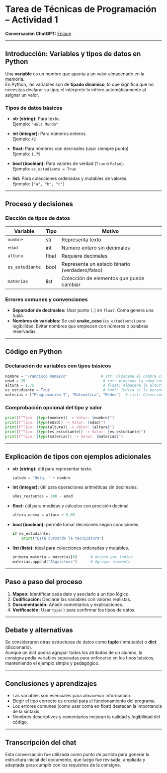# Tarea de Técnicas de Programación – Actividad 1

**Conversación ChatGPT:** [Enlace](https://chatgpt.com/share/68b62526-b35c-8005-a312-5cf36e24c018)

---

## Introducción: Variables y tipos de datos en Python

Una **variable** es un nombre que apunta a un valor almacenado en la memoria.  
En Python, las variables son de **tipado dinámico**, lo que significa que no necesitas declarar su tipo; el intérprete lo infiere automáticamente al asignar un valor.

### Tipos de datos básicos

- **str (string):** Para texto.  
  Ejemplo: `"Hola Mundo"`

- **int (integer):** Para números enteros.  
  Ejemplo: `42`

- **float:** Para números con decimales (usar siempre punto)  
  Ejemplo: `1.75`

- **bool (boolean):** Para valores de verdad (`True` o `False`).  
  Ejemplo: `es_estudiante = True`

- **list:** Para colecciones ordenadas y mutables de valores.  
  Ejemplo: `["a", "b", "c"]`

---

## Proceso y decisiones

### Elección de tipos de datos

| Variable      | Tipo   | Motivo |
|---------------|--------|--------|
| `nombre`      | str    | Representa texto |
| `edad`        | int    | Número entero sin decimales |
| `altura`      | float  | Requiere decimales |
| `es_estudiante` | bool  | Representa un estado binario (verdadero/falso) |
| `materias`    | list   | Colección de elementos que puede cambiar |

### Errores comunes y convenciones

- **Separador de decimales:** Usar punto (`.`) en `float`. Coma genera una tupla.  
- **Nombres de variables:** Se usó **snake_case** (`es_estudiante`) para legibilidad. Evitar nombres que empiecen con números o palabras reservadas.

---

## Código en Python

### Declaración de variables con tipos básicos

```python
nombre = "Francisco Ramasco"               # str: Almacena el nombre completo
edad = 35                                   # int: Almacena la edad como número entero
altura = 1.75                               # float: Almacena la altura usando punto decimal
es_estudiante = True                        # bool: Indica si la persona es estudiante
materias = ["Programación I", "Matemática", "Redes"]  # list: Colección de materias
```

### Comprobación opcional del tipo y valor

```python
print(f"Tipo: {type(nombre)} -> Valor: {nombre}")
print(f"Tipo: {type(edad)} -> Valor: {edad}")
print(f"Tipo: {type(altura)} -> Valor: {altura}")
print(f"Tipo: {type(es_estudiante)} -> Valor: {es_estudiante}")
print(f"Tipo: {type(materias)} -> Valor: {materias}")
```

---

## Explicación de tipos con ejemplos adicionales

- **str (string):** útil para representar texto.  
  ```python
  saludo = "Hola, " + nombre
  ```

- **int (integer):** útil para operaciones aritméticas sin decimales.  
  ```python
  años_restantes = 100 - edad
  ```

- **float:** útil para medidas y cálculos con precisión decimal.  
  ```python
  altura_nueva = altura + 0.05
  ```

- **bool (boolean):** permite tomar decisiones según condiciones.  
  ```python
  if es_estudiante:
      print("Está cursando la tecnicatura")
  ```

- **list (lista):** ideal para colecciones ordenadas y mutables.  
  ```python
  primera_materia = materias[0]      # Acceso por índice
  materias.append("Algoritmos")      # Agregar elemento
  ```

---

## Paso a paso del proceso

1. **Mapeo:** Identificar cada dato y asociarlo a un tipo lógico.  
2. **Codificación:** Declarar las variables con valores realistas.  
3. **Documentación:** Añadir comentarios y explicaciones.  
4. **Verificación:** Usar `type()` para confirmar los tipos de datos.

---

## Debate y alternativas

Se consideraron otras estructuras de datos como **tuple** (inmutable) o **dict** (diccionario).  
Aunque un dict podría agrupar todos los atributos de un alumno, la consigna pedía variables separadas para enfocarse en los tipos básicos, manteniendo el ejemplo simple y pedagógico.

---

## Conclusiones y aprendizajes

- Las variables son esenciales para almacenar información.  
- Elegir el tipo correcto es crucial para el funcionamiento del programa.  
- Los errores comunes (como usar coma en float) destacan la importancia de la sintaxis.  
- Nombres descriptivos y comentarios mejoran la calidad y legibilidad del código.

---

## Transcripción del chat

Esta conversación fue utilizada como punto de partida para generar la estructura inicial del documento, que luego fue revisada, ampliada y adaptada para cumplir con los requisitos de la consigna.
